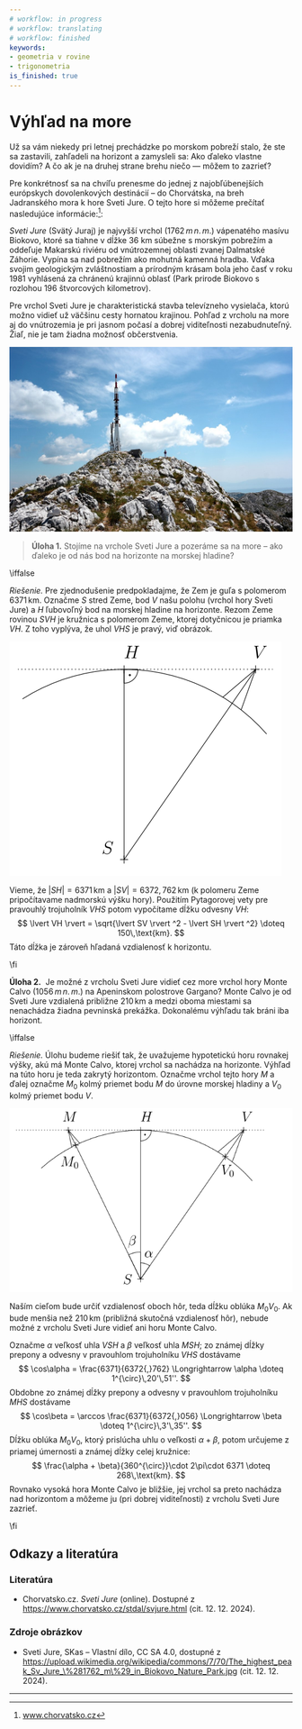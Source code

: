 ```yaml
---
# workflow: in progress
# workflow: translating
# workflow: finished
keywords:
- geometria v rovine
- trigonometria
is_finished: true
---
```


# Výhľad na more

Už sa vám niekedy pri letnej prechádzke po morskom pobreží stalo, že ste sa zastavili, zahľadeli na horizont a zamysleli sa: Ako ďaleko vlastne dovidím? A čo ak je na druhej strane brehu niečo — môžem to zazrieť?

Pre konkrétnosť sa na chvíľu prenesme do jednej z najobľúbenejších európskych dovolenkových destinácií – do Chorvátska, na breh Jadranského mora k hore Sveti Jure. O tejto hore si môžeme prečítať nasledujúce informácie:[^1]: 

[^1]: www.chorvatsko.cz

*Sveti Jure* (Svätý Juraj) je najvyšší vrchol ($1762\,m\,n.\,m.$)  vápenatého masívu Biokovo, ktoré sa tiahne v dĺžke 36 km súbežne s morským pobrežím a oddeľuje Makarskú riviéru od vnútrozemnej oblasti zvanej Dalmatské Záhorie. Vypína sa nad pobrežím ako mohutná kamenná hradba. Vďaka svojim geologickým zvláštnostiam a prírodným krásam bola jeho časť v roku 1981 vyhlásená za chránenú krajinnú oblasť (Park prirode Biokovo s rozlohou 196 štvorcových kilometrov).

Pre vrchol Sveti Jure je charakteristická stavba televízneho vysielača, ktorú možno vidieť už väčšinu cesty hornatou krajinou. Pohľad z vrcholu na more aj do vnútrozemia je pri jasnom počasí a dobrej viditeľnosti nezabudnuteľný. Žiaľ, nie je tam žiadna možnosť občerstvenia.

![Vrchol Sveti Jure.](sveti_jure.jpg)

> **Úloha 1.** Stojíme na vrchole Sveti Jure a pozeráme sa na more – ako ďaleko je od nás bod na horizonte na morskej hladine?

\iffalse

*Riešenie.* Pre zjednodušenie predpokladajme, že Zem je guľa s polomerom $6371\,\text{km}$. Označme $S$ stred Zeme, bod $V$ našu polohu (vrchol hory Sveti Jure) a $H$ 
ľubovoľný bod na morskej hladine na horizonte. Rezom Zeme rovinou $SVH$ je kružnica s polomerom Zeme, ktorej dotyčnicou je priamka $VH$. Z toho vyplýva, že uhol 
$VHS$ je pravý, viď obrázok.

![Riešenie úlohy 1](math4you_00042_01.svg)

Vieme, že $\lvert SH \rvert = 6371\,\text{km}$ a 
$\lvert SV \rvert  = 6372{,}762\,\text{km}$ (k polomeru Zeme pripočítavame nadmorskú výšku hory). Použitím Pytagorovej vety pre pravouhlý trojuholník $VHS$ 
potom vypočítame dĺžku odvesny $VH$: 
$$
\lvert VH \rvert = \sqrt{\lvert SV \rvert ^2 - \lvert SH \rvert ^2} \doteq 150\,\text{km}.
$$
Táto dĺžka je zároveň hľadaná vzdialenosť k horizontu.

\fi

**Úloha 2.** 
Je možné z vrcholu Sveti Jure vidieť cez more vrchol hory Monte Calvo   ($1056\,m\,n.\,m.$) na Apeninskom polostrove Gargano? Monte Calvo je od Sveti Jure vzdialená približne $210\,\text{km}$ a medzi oboma miestami sa nenachádza žiadna pevninská prekážka. Dokonalému výhľadu tak bráni iba horizont.

\iffalse

*Riešenie.* Úlohu budeme riešiť tak, že uvažujeme hypotetickú horu rovnakej výšky, akú má Monte Calvo, ktorej vrchol sa nachádza na horizonte. Výhľad na túto horu je teda zakrytý horizontom. Označme vrchol tejto hory $M$ a ďalej označme 
$M_0$ kolmý priemet bodu $M$ do úrovne morskej hladiny a 
$V_0$ kolmý priemet bodu $V$.

![Riešenie úlohy 2](math4you_00042_02.svg)

Naším cieľom bude určiť vzdialenosť oboch hôr, teda dĺžku oblúka $M_0V_0$. Ak bude menšia než $210\,\text{km}$ 
(približná skutočná vzdialenosť hôr), nebude možné z vrcholu Sveti Jure vidieť ani horu Monte Calvo.

Označme $\alpha$ veľkosť uhla $VSH$ a $\beta$ veľkosť uhla $MSH$; zo známej dĺžky prepony a odvesny v pravouhlom trojuholníku $VHS$ dostávame
$$
\cos\alpha = \frac{6371}{6372{,}762} \Longrightarrow \alpha \doteq 1^{\circ}\,20'\,51''.
$$
Obdobne zo známej dĺžky prepony a odvesny v pravouhlom trojuholníku $MHS$ dostávame
$$
\cos\beta = \arccos \frac{6371}{6372{,}056} \Longrightarrow \beta \doteq 1^{\circ}\,3'\,35''.
$$
Dĺžku oblúka $M_0V_0$, ktorý prislúcha uhlu o veľkosti $\alpha + \beta$, potom určujeme z priamej úmernosti a známej dĺžky celej kružnice:
$$
\frac{\alpha + \beta}{360^{\circ}}\cdot 2\pi\cdot 6371 \doteq 268\,\text{km}.
$$
Rovnako vysoká hora Monte Calvo je bližšie, jej vrchol sa preto nachádza nad horizontom a môžeme ju (pri dobrej viditeľnosti) z vrcholu Sveti Jure zazrieť.

\fi

## Odkazy a literatúra

### Literatúra

* Chorvatsko.cz. *Sveti Jure* (online). Dostupné z https://www.chorvatsko.cz/stdal/svjure.html (cit. 12. 12. 2024).

### Zdroje obrázkov

* Sveti Jure, SKas – Vlastní dílo, CC SA 4.0, dostupné z https://upload.wikimedia.org/wikipedia/commons/7/70/The_highest_peak_Sv_Jure_\%281762_m\%29_in_Biokovo_Nature_Park.jpg (cit. 12. 12. 2024).

---
